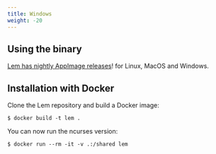 ```yaml
---
title: Windows
weight: -20
---
```


## Using the binary

[Lem has nightly AppImage releases](https://github.com/lem-project/lem/releases)! for Linux, MacOS and Windows.

## Installation with Docker

Clone the Lem repository and build a Docker image:

    $ docker build -t lem .

You can now run the ncurses version:

    $ docker run --rm -it -v .:/shared lem
